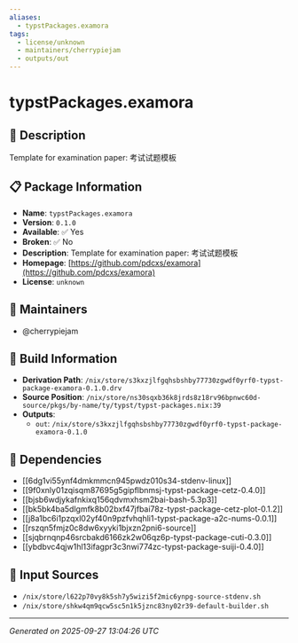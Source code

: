 ```yaml
---
aliases:
  - typstPackages.examora
tags:
  - license/unknown
  - maintainers/cherrypiejam
  - outputs/out
---
```


# typstPackages.examora

## 📝 Description

Template for examination paper: 考试试题模板

## 📋 Package Information

- **Name**: `typstPackages.examora`
- **Version**: `0.1.0`
- **Available**: ✅ Yes
- **Broken**: ✅ No
- **Description**: Template for examination paper: 考试试题模板
- **Homepage**: [https://github.com/pdcxs/examora](https://github.com/pdcxs/examora)
- **License**: `unknown`
## 👥 Maintainers

- @cherrypiejam


## 🔧 Build Information

- **Derivation Path**: `/nix/store/s3kxzjlfgqhsbshby77730zgwdf0yrf0-typst-package-examora-0.1.0.drv`
- **Source Position**: `/nix/store/ns30sqxb36k8jrds8z18rv96bpnwc60d-source/pkgs/by-name/ty/typst/typst-packages.nix:39`
- **Outputs**:
  - `out`:  `/nix/store/s3kxzjlfgqhsbshby77730zgwdf0yrf0-typst-package-examora-0.1.0`

## 🔗 Dependencies

- [[6dg1vi55ynf4dmkmmcn945pwdz010s34-stdenv-linux]]
- [[9f0xnly01zqisqm87695g5gipflbnmsj-typst-package-cetz-0.4.0]]
- [[bjsb6wdjykafnkixq156qdvmxhsm2bai-bash-5.3p3]]
- [[bk5bk4ba5dlgmfk8b02bxf47jfbai78z-typst-package-cetz-plot-0.1.2]]
- [[j8a1bc6i1pzqxl02yf40n9pzfvhqhli1-typst-package-a2c-nums-0.0.1]]
- [[rszqn5fmjz0c8dw6xyyki1bjxzn2pni6-source]]
- [[sjqbrnqnp46srcbakd6166zk2w06qz6p-typst-package-cuti-0.3.0]]
- [[ybdbvc4qjw1hl13ifagpr3c3nwi774zc-typst-package-suiji-0.4.0]]

## 📁 Input Sources

- `/nix/store/l622p70vy8k5sh7y5wizi5f2mic6ynpg-source-stdenv.sh`
- `/nix/store/shkw4qm9qcw5sc5n1k5jznc83ny02r39-default-builder.sh`

---
*Generated on 2025-09-27 13:04:26 UTC*
